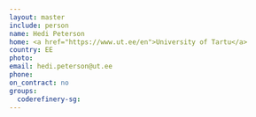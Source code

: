 ```yaml
---
layout: master
include: person
name: Hedi Peterson
home: <a href="https://www.ut.ee/en">University of Tartu</a>
country: EE
photo:
email: hedi.peterson@ut.ee
phone:
on_contract: no
groups:
  coderefinery-sg:
---
```

